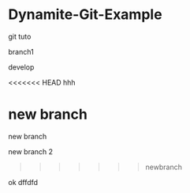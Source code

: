 # Dynamite-Git-Example
git tuto

branch1

develop

<<<<<<< HEAD
hhh

new branch
=======

new branch

new branch 2
>>>>>>> newbranch


ok dffdfd
